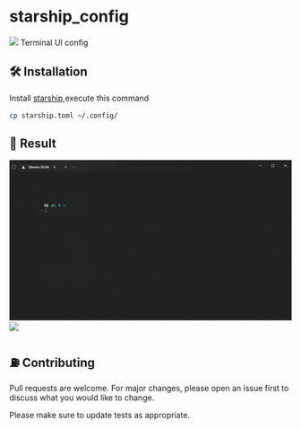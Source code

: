 # starship_config

<img src = "https://github.githubassets.com/images/mona-loading-dark.gif" width=20/> Terminal UI config
## :hammer_and_wrench: Installation 

Install [starship](https://starship.rs/guide/#%F0%9F%9A%80-installation),execute this command

```bash
cp starship.toml ~/.config/
```
## :tada: Result

![](./img/Screenshot%202022-05-29%20001322.png)
![](http://i.imgur.com/Ssfp7.gif)


## ⛽ Contributing
Pull requests are welcome. For major changes, please open an issue first to discuss what you would like to change.

Please make sure to update tests as appropriate.
